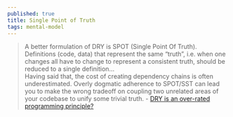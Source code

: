```yaml
---
published: true
title: Single Point of Truth
tags: mental-model
---
```

> A better formulation of DRY is SPOT (Single Point Of Truth). Definitions (code, data) that represent the same “truth”, i.e. when one changes all have to change to represent a consistent truth, should be reduced to a single definition...  
> Having said that, the cost of creating dependency chains is often underestimated. Overly dogmatic adherence to SPOT/SST can lead you to make the wrong tradeoff on coupling two unrelated areas of your codebase to unify some trivial truth. - [DRY is an over-rated programming principle?](https://news.ycombinator.com/item?id=32010699)
